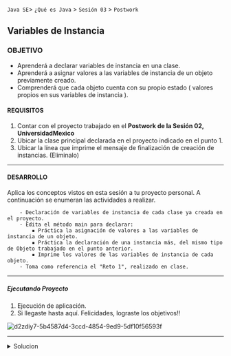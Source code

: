 `Java SE`> `¿Qué es Java` > `Sesión 03` > `Postwork`

## Variables de Instancia

### OBJETIVO

- Aprenderá a declarar variables de instancia en una clase.
- Aprenderá a asignar valores a las variables de instancia de un objeto previamente creado.
- Comprenderá que cada objeto cuenta con su propio estado ( valores propios en sus variables de instancia ).

#### REQUISITOS

1. Contar con el proyecto trabajado en el <b>Postwork de la Sesión 02, UniversidadMexico</b>
2. Ubicar la clase principal declarada en el proyecto indicado en el punto 1.
3. Ubicar la línea que imprime el mensaje de finalización de creación de instancias. (Eliminalo)

<hr>

#### DESARROLLO

Aplica los conceptos vistos en esta sesión a tu proyecto personal. A continuación se enumeran las actividades a realizar.
      
        - Declaración de variables de instancia de cada clase ya creada en el proyecto.
        - Edita el método main para declarar:
            ▪ Práctica la asignación de valores a las variables de instancia de un objeto.
            ▪ Práctica la declaración de una instancia más, del mismo tipo de Objeto trabajado en el punto anterior.
            ▪ Imprime los valores de las variables de instancia de cada objeto.
        - Toma como referencia el "Reto 1", realizado en clase.

<hr>

##### Ejecutando Proyecto

1. Ejecución de aplicación. 
2. Si llegaste hasta aquí. Felicidades, lograste los objetivos!!

![d2zdiy7-5b4587d4-3ccd-4854-9ed9-5df10f56593f](https://user-images.githubusercontent.com/56565204/67229369-ca235000-f400-11e9-9c31-ca19d9283269.png)

<hr>

<details>
	<summary>Solucion</summary>
	<p> 1. Declara variables de instancia en cada clase previamente creada. </p>
	<p> 2. Asigna valores a las variables de instancia al menos a un objeto.</p>
        <p> 3. Declara una intancia más del tipo de objeto trabajado en el punto anterior, asigna valores a sus variables de instancia. </p>
        <p> 4. Imprime las variables de instancia de los objetos trabajados en el punto 2 y 3. </p>
	<p> 5. Ejecutar Proyecto </p>
</details> 


